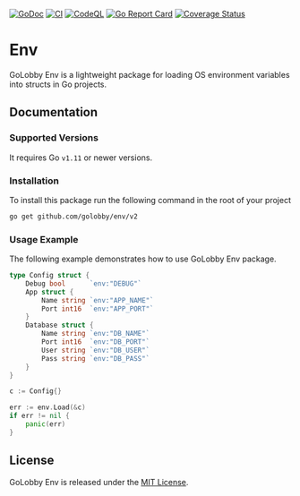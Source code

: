 [![GoDoc](https://godoc.org/github.com/golobby/env/v2?status.svg)](https://godoc.org/github.com/golobby/env/v2)
[![CI](https://github.com/golobby/env/actions/workflows/ci.yml/badge.svg)](https://github.com/golobby/env/actions/workflows/ci.yml)
[![CodeQL](https://github.com/golobby/env/workflows/CodeQL/badge.svg)](https://github.com/golobby/env/actions?query=workflow%3ACodeQL)
[![Go Report Card](https://goreportcard.com/badge/github.com/golobby/env)](https://goreportcard.com/report/github.com/golobby/env)
[![Coverage Status](https://coveralls.io/repos/github/golobby/env/badge.svg?branch=master)](https://coveralls.io/github/golobby/env?branch=master)

# Env

GoLobby Env is a lightweight package for loading OS environment variables into structs in Go projects.

## Documentation
### Supported Versions
It requires Go `v1.11` or newer versions.

### Installation
To install this package run the following command in the root of your project
```bash
go get github.com/golobby/env/v2
```

### Usage Example
The following example demonstrates how to use GoLobby Env package.

```go
type Config struct {
    Debug bool      `env:"DEBUG"`
    App struct {
        Name string `env:"APP_NAME"`
        Port int16  `env:"APP_PORT"`
    }
    Database struct {
        Name string `env:"DB_NAME"`
        Port int16  `env:"DB_PORT"`
        User string `env:"DB_USER"`
        Pass string `env:"DB_PASS"`
    }
}

c := Config{}

err := env.Load(&c)
if err != nil {
    panic(err)
}
```

## License
GoLobby Env is released under the [MIT License](http://opensource.org/licenses/mit-license.php).
